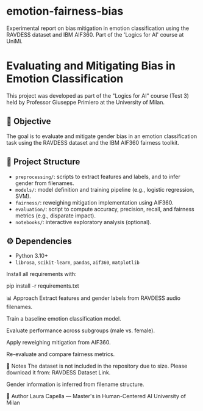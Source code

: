 # emotion-fairness-bias
Experimental report on bias mitigation in emotion classification using the RAVDESS dataset and IBM AIF360. Part of the 'Logics for AI' course at UniMi.
# Evaluating and Mitigating Bias in Emotion Classification

This project was developed as part of the "Logics for AI" course (Test 3) held by Professor Giuseppe Primiero at the University of Milan.

## 🎯 Objective

The goal is to evaluate and mitigate gender bias in an emotion classification task using the RAVDESS dataset and the IBM AIF360 fairness toolkit.

## 📁 Project Structure

- `preprocessing/`: scripts to extract features and labels, and to infer gender from filenames.
- `models/`: model definition and training pipeline (e.g., logistic regression, SVM).
- `fairness/`: reweighing mitigation implementation using AIF360.
- `evaluation/`: script to compute accuracy, precision, recall, and fairness metrics (e.g., disparate impact).
- `notebooks/`: interactive exploratory analysis (optional).

## ⚙️ Dependencies

- Python 3.10+
- `librosa`, `scikit-learn`, `pandas`, `aif360`, `matplotlib`

Install all requirements with:

pip install -r requirements.txt

📊 Approach
Extract features and gender labels from RAVDESS audio filenames.

Train a baseline emotion classification model.

Evaluate performance across subgroups (male vs. female).

Apply reweighing mitigation from AIF360.

Re-evaluate and compare fairness metrics.

📌 Notes
The dataset is not included in the repository due to size. Please download it from: RAVDESS Dataset Link.

Gender information is inferred from filename structure.

🔗 Author
Laura Capella — Master's in Human-Centered AI
University of Milan


